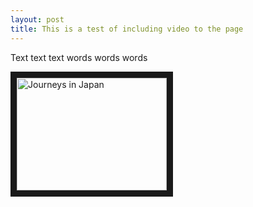 ```yaml
---
layout: post
title: This is a test of including video to the page
---
```


Text text text words words words

<a href="http://www.youtube.com/watch?feature=player_embedded&v=AsXysG02PRs
" target="_blank"><img src="http://img.youtube.com/vi/AsXysG02PRs/0.jpg"
alt="Journeys in Japan" width="240" height="180" border="10" /></a>
